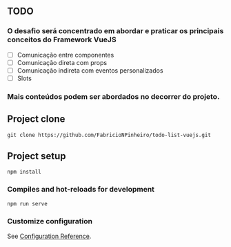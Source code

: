 ## TODO

### O desafio será concentrado em abordar e praticar os principais conceitos do Framework VueJS

- [ ] Comunicação entre componentes
- [ ] Comunicação direta com props
- [ ] Comunicação indireta com eventos personalizados
- [ ] Slots

### Mais conteúdos podem ser abordados no decorrer do projeto.

## Project clone

```
git clone https://github.com/FabricioNPinheiro/todo-list-vuejs.git
```

## Project setup

```
npm install
```

### Compiles and hot-reloads for development

```
npm run serve
```

### Customize configuration

See [Configuration Reference](https://cli.vuejs.org/config/).
